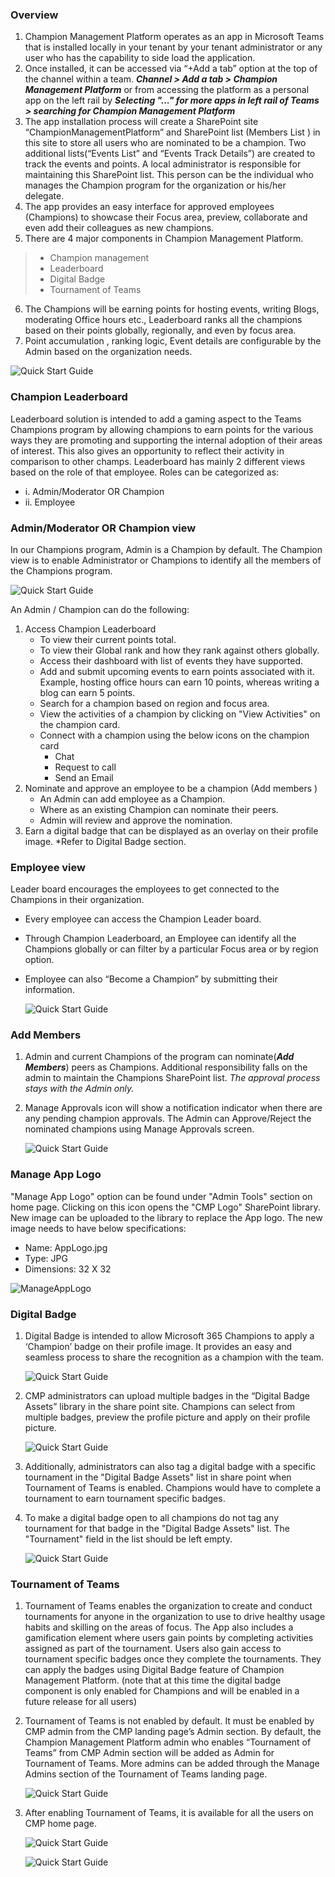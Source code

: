 ### Overview

1.  Champion Management Platform operates as an app in Microsoft Teams that is installed locally in your tenant by your tenant administrator or any user who has the capability to side load the application.
2.  Once installed, it can be accessed via “+Add a tab”  option at the top of the channel within a team. ***Channel > Add a tab > Champion Management Platform*** or from accessing the platform as a personal app on the left rail by ***Selecting "..." for more apps in left rail of Teams > searching for Champion Management Platform***
3.	The app installation process will create a SharePoint site “ChampionManagementPlatform” and SharePoint list (Members List ) in this site to store all users who are nominated to be a champion. Two additional lists(“Events List” and “Events Track Details”) are created to track the events and points. A local administrator is responsible for maintaining this SharePoint list. This person can be the individual who manages the Champion program for the organization or his/her delegate.
4.	The app provides an easy interface for approved employees (Champions) to showcase their Focus area, preview, collaborate and even add their colleagues as new champions.
5.	There are 4 major components in Champion Management Platform. 
> *  Champion management
> *  Leaderboard 
> *  Digital Badge
> *  Tournament of Teams
6.	The Champions will be earning points for hosting events, writing Blogs, moderating Office hours etc., Leaderboard ranks all the champions based on their points globally, regionally, and even by focus area.
7.	Point accumulation , ranking logic, Event details are configurable by the Admin based on the organization  needs. <br/>

 ![Quick Start Guide](../Images/QuickGuide.png)

### Champion Leaderboard

Leaderboard solution is intended to add a gaming aspect to the Teams Champions program by allowing champions to earn points for the various ways they are promoting and supporting the internal adoption of their areas of interest. This also gives an opportunity to reflect their activity in comparison to other champs. Leaderboard has mainly 2 different views based on the role of that employee.
Roles can be categorized as: 
* i.	Admin/Moderator OR Champion
* ii.	Employee 


### Admin/Moderator OR Champion view

In our Champions program, Admin is a Champion by default.  The Champion view is to enable Administrator or Champions to identify all the members of the Champions program. 

![Quick Start Guide](../Images/Leaderboard.png)      

An Admin / Champion can do the following: 

1.	Access Champion Leaderboard
    - To view their current points total.
    - To view their Global rank and how they rank against others globally.
    - Access their dashboard with list of events they have supported.
    - Add and submit upcoming events to earn points associated with it.  Example, hosting office hours can earn 10 points, whereas writing a blog can earn 5 points. 
    - Search for a champion based on region and focus area.
    - View the activities of a champion by clicking on "View Activities" on the champion card.
    - Connect with a champion using the below icons on the champion card
      - Chat
      - Request to call
      - Send an Email
1.	Nominate and approve an employee to be a champion (Add members ) 
    - An Admin can add employee as a Champion.
    - Where as an existing Champion can nominate their peers. 
    - Admin will review and approve the nomination.
1.	Earn a digital badge that can be displayed as an overlay on their profile image. *Refer to Digital Badge section. 

### Employee view

Leader board encourages the employees to get connected to the Champions in their organization.

- Every employee can access the Champion Leader board.
- Through Champion Leaderboard, an Employee can identify all the Champions globally or can filter by a particular Focus area or by region option.
- Employee can also “Become a Champion” by submitting their information.

    ![Quick Start Guide](../Images/EmpView.png)     
     
### Add Members 

1. Admin and current Champions of the program can nominate(***Add Members***) peers as Champions. Additional responsibility falls on the admin to maintain the Champions SharePoint list. *The approval process stays with the Admin only.*

1. Manage Approvals icon will show a notification indicator when there are any pending champion approvals. The Admin can Approve/Reject the nominated champions using Manage Approvals screen.

    ![Quick Start Guide](../Images/ManageApproval.png) 

### Manage App Logo

"Manage App Logo" option can be found under "Admin Tools" section on home page. Clicking on this icon opens the "CMP Logo" SharePoint library. New image can be uploaded to the library to replace the App logo. The new image needs to have below specifications:

- Name: AppLogo.jpg
- Type: JPG
- Dimensions: 32 X 32

![ManageAppLogo](../Images/ManageAppLogo.png)    

### Digital Badge

1. Digital Badge is intended to allow Microsoft 365 Champions to apply a ‘Champion’ badge on their profile image. It provides an easy and seamless process to share the recognition as a champion with the team.

    ![Quick Start Guide](../Images/Digitalbadge.png) 

1. CMP administrators can upload multiple badges in the “Digital Badge Assets” library in the share point site. Champions can select from multiple badges, preview the profile picture and apply on their profile picture. 

    ![Quick Start Guide](../Images/MultipleBadges.png) 

1. Additionally, administrators can also tag a digital badge with a specific tournament in the "Digital Badge Assets" list in share point when Tournament of Teams is enabled. Champions would have to complete a tournament to earn tournament specific badges. 

1. To make a digital badge open to all champions do not tag any tournament for that badge in the "Digital Badge Assets" list. The "Tournament" field in the list should be left empty.

    ![Quick Start Guide](../Images/DigitalBadgeList.png) 

### Tournament of Teams

1. Tournament of Teams enables the organization to create and conduct tournaments for anyone in the organization to use to drive healthy usage habits and skilling on the areas of focus. The App also includes a gamification element where users gain points by completing activities assigned as part of the tournament. Users also gain access to tournament specific badges once they complete the tournaments. They can apply the badges using Digital Badge feature of Champion Management Platform. (note that at this time the digital badge component is only enabled for Champions and will be enabled in a future release for all users) 

1. Tournament of Teams is not enabled by default. It must be enabled by CMP admin from the CMP landing page’s Admin section. By default, the Champion Management Platform admin who enables “Tournament of Teams” from CMP Admin section will be added as Admin for Tournament of Teams. More admins can be added through the Manage Admins section of the Tournament of Teams landing page.

    ![Quick Start Guide](../Images/EnableTournaments.png) 

1. After enabling Tournament of Teams, it is available for all the users on CMP home page.  

    ![Quick Start Guide](../Images/TournamentofTeams.png) 

    ![Quick Start Guide](../Images/TOTHome.png) 
